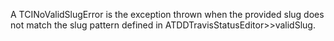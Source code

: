 A TCINoValidSlugError is the exception thrown when the provided slug does not match the slug pattern defined in ATDDTravisStatusEditor>>validSlug.
